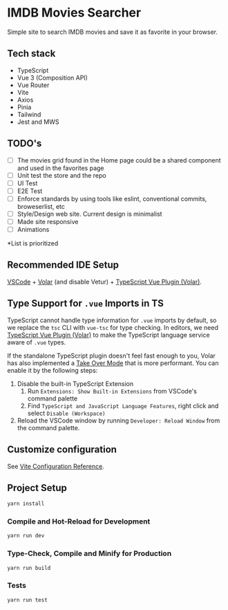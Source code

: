 # IMDB Movies Searcher

Simple site to search IMDB movies and save it as favorite in your browser.

## Tech stack
 - TypeScript
 - Vue 3 (Composition API)
 - Vue Router
 - Vite
 - Axios
 - Pinia
 - Tailwind
 - Jest and MWS

 ## TODO's
 - [ ] The movies grid found in the Home page could be a shared component and used in the favorites page
 - [ ] Unit test the store and the repo
 - [ ] UI Test
 - [ ] E2E Test
 - [ ] Enforce standards by using tools like eslint, conventional commits, broweserlist, etc
 - [ ] Style/Design web site. Current design is minimalist
 - [ ] Made site responsive
 - [ ] Animations

*List is prioritized

## Recommended IDE Setup

[VSCode](https://code.visualstudio.com/) + [Volar](https://marketplace.visualstudio.com/items?itemName=Vue.volar) (and disable Vetur) + [TypeScript Vue Plugin (Volar)](https://marketplace.visualstudio.com/items?itemName=Vue.vscode-typescript-vue-plugin).

## Type Support for `.vue` Imports in TS

TypeScript cannot handle type information for `.vue` imports by default, so we replace the `tsc` CLI with `vue-tsc` for type checking. In editors, we need [TypeScript Vue Plugin (Volar)](https://marketplace.visualstudio.com/items?itemName=Vue.vscode-typescript-vue-plugin) to make the TypeScript language service aware of `.vue` types.

If the standalone TypeScript plugin doesn't feel fast enough to you, Volar has also implemented a [Take Over Mode](https://github.com/johnsoncodehk/volar/discussions/471#discussioncomment-1361669) that is more performant. You can enable it by the following steps:

1. Disable the built-in TypeScript Extension
    1) Run `Extensions: Show Built-in Extensions` from VSCode's command palette
    2) Find `TypeScript and JavaScript Language Features`, right click and select `Disable (Workspace)`
2. Reload the VSCode window by running `Developer: Reload Window` from the command palette.

## Customize configuration

See [Vite Configuration Reference](https://vitejs.dev/config/).

## Project Setup

```sh
yarn install
```

### Compile and Hot-Reload for Development

```sh
yarn run dev
```

### Type-Check, Compile and Minify for Production

```sh
yarn run build
```

### Tests

```sh
yarn run test
```

